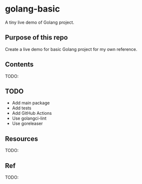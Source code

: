 # golang-basic

A tiny live demo of Golang project.

## Purpose of this repo

Create a live demo for basic Golang project for my own reference.

## Contents

TODO:

## TODO

- Add main package
- Add tests
- Add GitHub Actions
- Use golangci-lint
- Use goreleaser

## Resources

TODO:

## Ref

TODO:
